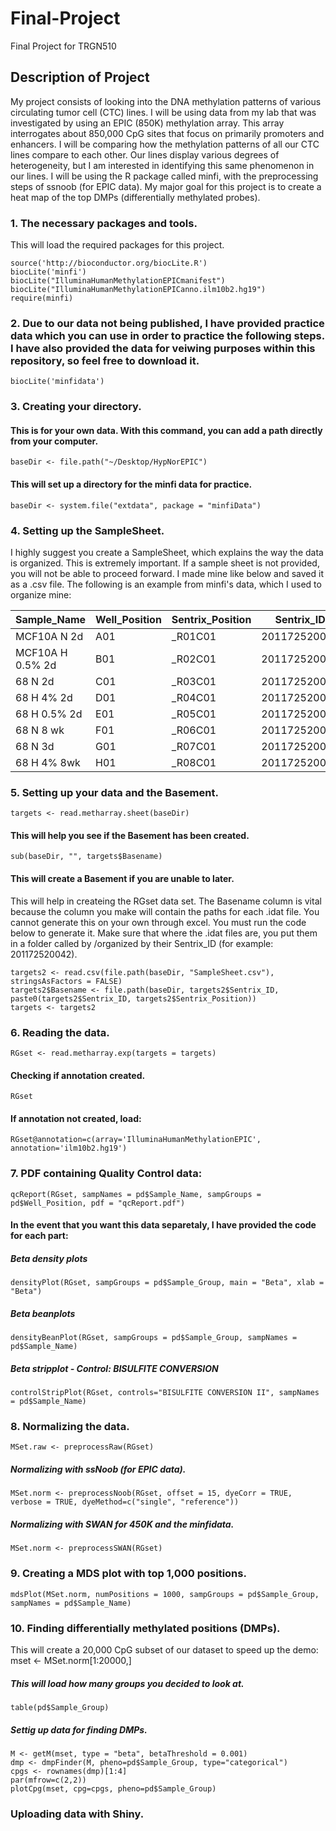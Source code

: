 # Final-Project
Final Project for TRGN510

## Description of Project

My project consists of looking into the DNA methylation patterns of various circulating tumor cell (CTC) lines. I will be using data from my lab that was investigated by using an EPIC (850K) methylation array. This array interrogates about 850,000 CpG sites that focus on primarily promoters and enhancers. I will be comparing how the methylation patterns of all our CTC lines compare to each other. Our lines display various degrees of heterogeneity, but I am interested in identifying this same phenomenon in our lines. I will be using the R package called minfi, with the preprocessing steps of ssnoob (for EPIC data). My major goal for this project is to create a heat map of the top DMPs (differentially methylated probes).

### 1. The necessary packages and tools.

This will load the required packages for this project.
```
source('http://bioconductor.org/biocLite.R')
biocLite('minfi')
biocLite("IlluminaHumanMethylationEPICmanifest")
biocLite("IlluminaHumanMethylationEPICanno.ilm10b2.hg19")
require(minfi)
```
### 2. Due to our data not being published, I have provided practice data which you can use in order to practice the following steps. I have also provided the data for veiwing purposes within this repository, so feel free to download it.

```
biocLite('minfidata')
```

### 3. Creating your directory.

#### This is for your own data. With this command, you can add a path directly from your computer.
```
baseDir <- file.path("~/Desktop/HypNorEPIC")
```

#### This will set up a directory for the minfi data for practice.
```
baseDir <- system.file("extdata", package = "minfiData")
```

### 4. Setting up the SampleSheet. 

I highly suggest you create a SampleSheet, which explains the way the data is organized. This is extremely important. If a sample sheet is not provided, you will not be able to proceed forward. I made mine like below and saved it as a .csv file. The following is an example from minfi's data, which I used to organize mine:

| Sample_Name | Well_Position | Sentrix_Position | Sentrix_ID | Complete_Barcode |
| --- | --- | --- | --- | --- |
| MCF10A N 2d | A01 | _R01C01 | 201172520042 | 201172520042_R01C01|
| MCF10A H 0.5% 2d | B01 | _R02C01 | 201172520042 | 201172520042_R02C01 |
| 68 N 2d |	C01 |	_R03C01 |	201172520042 |	201172520042_R03C01 |
| 68 H 4% 2d |	D01 |	_R04C01 |	201172520042 |	201172520042_R04C01 |
| 68 H 0.5% 2d |	E01 |	_R05C01 |	201172520042 |	201172520042_R05C01 |
| 68 N 8 wk |	F01 |	_R06C01 |	201172520042 |	201172520042_R06C01 |
| 68 N 3d |	G01 |	_R07C01 |	201172520042 |	201172520042_R07C01 |
| 68 H 4% 8wk |	H01 |	_R08C01 |	201172520042 |	201172520042_R08C01 |

### 5. Setting up your data and the Basement.
```
targets <- read.metharray.sheet(baseDir)
```
#### This will help you see if the Basement has been created.
```
sub(baseDir, "", targets$Basename)
```

#### This will create a Basement if you are unable to later. 
This will help in createing the RGset data set. The Basename column is vital because the column you make will contain the paths for each .idat file. You cannot generate this on your own through excel. You must run the code below to generate it. Make sure that where the .idat files are, you put them in a folder called by /organized by their 
Sentrix_ID (for example: 201172520042).

```
targets2 <- read.csv(file.path(baseDir, "SampleSheet.csv"), stringsAsFactors = FALSE)
targets2$Basename <- file.path(baseDir, targets2$Sentrix_ID, paste0(targets2$Sentrix_ID, targets2$Sentrix_Position))
targets <- targets2
```

### 6. Reading the data.
```
RGset <- read.metharray.exp(targets = targets)
```

#### Checking if annotation created.
```
RGset
```
#### If annotation not created, load:
```
RGset@annotation=c(array='IlluminaHumanMethylationEPIC', annotation='ilm10b2.hg19')
```
### 7. PDF containing Quality Control data:

```
qcReport(RGset, sampNames = pd$Sample_Name, sampGroups = pd$Well_Position, pdf = "qcReport.pdf")
```

#### In the event that you want this data separetaly, I have provided the code for each part:

##### Beta density plots
```
densityPlot(RGset, sampGroups = pd$Sample_Group, main = "Beta", xlab = "Beta")
```

##### Beta beanplots
```
densityBeanPlot(RGset, sampGroups = pd$Sample_Group, sampNames = pd$Sample_Name)
```

##### Beta stripplot - Control: BISULFITE CONVERSION
```
controlStripPlot(RGset, controls="BISULFITE CONVERSION II", sampNames = pd$Sample_Name)
```

### 8. Normalizing the data.
```
MSet.raw <- preprocessRaw(RGset)
```

##### Normalizing with ssNoob (for EPIC data).
```
MSet.norm <- preprocessNoob(RGset, offset = 15, dyeCorr = TRUE, verbose = TRUE, dyeMethod=c("single", "reference"))
```

##### Normalizing with SWAN for 450K and the minfidata.
```
MSet.norm <- preprocessSWAN(RGset)
```


### 9. Creating a MDS plot with top 1,000 positions.
```
mdsPlot(MSet.norm, numPositions = 1000, sampGroups = pd$Sample_Group, sampNames = pd$Sample_Name)
```

### 10. Finding differentially methylated positions (DMPs).
This will create a 20,000 CpG subset of our dataset to speed up the demo:
mset <- MSet.norm[1:20000,]

##### This will load how many groups you decided to look at.
```
table(pd$Sample_Group)
```

##### Settig up data for finding DMPs.
```
M <- getM(mset, type = "beta", betaThreshold = 0.001)
dmp <- dmpFinder(M, pheno=pd$Sample_Group, type="categorical")
cpgs <- rownames(dmp)[1:4]
par(mfrow=c(2,2))
plotCpg(mset, cpg=cpgs, pheno=pd$Sample_Group)
```

### Uploading data with Shiny.





